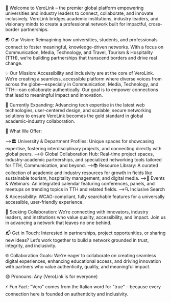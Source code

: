 👋 Welcome to VeroLink – the premier global platform empowering universities and industry leaders to connect, collaborate, and innovate inclusively. VeroLink bridges academic institutions, industry leaders, and visionary minds to create a professional network built for impactful, cross-border partnerships.

🌏 Our Vision: Reimagining how universities, students, and professionals connect to foster meaningful, knowledge-driven networks. With a focus on Communication, Media, Technology, and Travel, Tourism & Hospitality (TTH), we’re building partnerships that transcend borders and drive real change.

💡 Our Mission: Accessibility and inclusivity are at the core of VeroLink. We’re creating a seamless, accessible platform where diverse voices from across the globe—especially in Communication, Media, Technology, and TTH—can collaborate authentically. Our goal is to empower connections that lead to meaningful impact and innovation.

🌱 Currently Expanding: Advancing tech expertise in the latest web technologies, user-centered design, and scalable, secure networking solutions to ensure VeroLink becomes the gold standard in global academic-industry collaboration.

🚀 What We Offer:

-->🏛️ University & Department Profiles: Unique spaces for showcasing expertise, fostering interdisciplinary projects, and connecting directly with global peers.
-->🌐 Global Collaboration Hub: Real-time project spaces, industry-academic partnerships, and specialized networking tools tailored for TTH, Communication, and beyond.
-->📚 Resource Library: A curated collection of academic and industry resources for growth in fields like sustainable tourism, hospitality management, and digital media.
-->📅 Events & Webinars: An integrated calendar featuring conferences, panels, and meetups on trending topics in TTH and related fields.
-->🔍 Inclusive Search & Accessibility: WCAG-compliant, fully searchable features for a universally accessible, user-friendly experience.

🤝 Seeking Collaboration: We’re connecting with innovators, industry leaders, and institutions who value quality, accessibility, and impact. Join us in advancing a network that leaves no one behind.

📬 Get in Touch: Interested in partnerships, project opportunities, or sharing new ideas? Let’s work together to build a network grounded in trust, integrity, and inclusivity.

🌐 Collaboration Goals: We're eager to collaborate on creating seamless digital experiences, enhancing educational access, and driving innovation with partners who value authenticity, quality, and meaningful impact.

😄 Pronouns: Any (VeroLink is for everyone)

⚡ Fun Fact: "Vero" comes from the Italian word for "true" – because every connection here is founded on authenticity and inclusivity.
